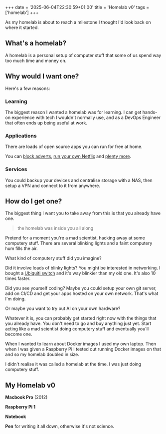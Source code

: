 +++
date = '2025-06-04T22:30:59+01:00'
title = 'Homelab v0'
tags = ['homelab']
+++

As my homelab is about to reach a milestone I thought I'd look back on where it started.

## What's a homelab?

A homelab is a personal setup of computer stuff that some of us spend way too much time and money on.

## Why would I want one?

Here's a few reasons:

### Learning

The biggest reason I wanted a homelab was for learning. I can get hands-on experience with tech I wouldn't normally use, and as a DevOps Engineer that often ends up being useful at work. 

### Applications

There are loads of open source apps you can run for free at home. 

You can [block adverts](https://pi-hole.net), [run your own Netflix](https://jellyfin.org) and [plenty more](https://www.awesome-homelab.com/).

### Services

You could backup your devices and centralise storage with a NAS, then setup a VPN and connect to it from anywhere.

## How do I get one?

The biggest thing I want you to take away from this is that you already have one.
  
  > the homelab was inside you all along
  
Pretend for a moment you're a mad scientist, hacking away at some computery stuff. There are several blinking lights and a faint computery hum fills the air. 
  
What kind of computery stuff did you imagine?
  
Did it involve loads of blinky lights? You might be interested in networking. I bought a [Ubiquiti switch](https://techspecs.ui.com/unifi/switching/unifi-flex-xg?s=uk) and it's way blinkier than my old one. It's also 10 times faster.
  
Did you see yourself coding? Maybe you could setup your own git server, add on CI/CD and get your apps hosted on your own network. That's what I'm doing.
  
Or maybe you want to try out AI on your own hardware?
  
Whatever it is, you can probably get started right now with the things that you already have. You don't need to go and buy anything just yet. Start acting like a mad scientist doing computery stuff and eventually you'll become one.
  
When I wanted to learn about Docker images I used my own laptop. Then when I was given a Raspberry Pi I tested out running Docker images on that and so my homelab doubled in size. 
  

I didn't realise it was called a homelab at the time. I was just doing computery stuff.

## My Homelab v0
  
**Macbook Pro** (2012)
  
**Raspberry Pi 1** 
  
**Notebook**
  
**Pen** for writing it all down, otherwise it's not science.

